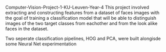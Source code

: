Computer-Vision-Project-1-KU-Leuven-Year-4
This project involved extracting and constructing features from a dataset of faces images with the goal
of training a classification model that will be able to distinguish images of the two target classes from 
eachother and from the look alike faces in the dataset. 

Two seperate classification pipelines, HOG and PCA, were built alongisde some Neural Net experimentation
